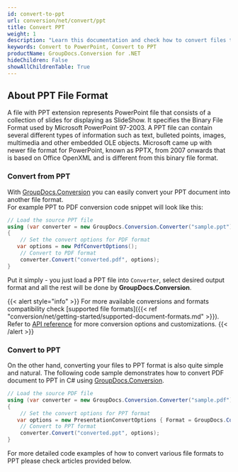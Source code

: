 ```yaml
---
id: convert-to-ppt
url: conversion/net/convert/ppt
title: Convert PPT
weight: 1
description: "Learn this documentation and check how to convert files to Microsoft PowerPoint 97-2003 (PPT) format with GroupDocs.Conversion for .NET."
keywords: Convert to PowerPoint, Convert to PPT
productName: GroupDocs.Conversion for .NET
hideChildren: False
showAllChildrenTable: True
---
```


## About PPT File Format

A file with PPT extension represents PowerPoint file that consists of a collection of slides for displaying as SlideShow. It specifies the Binary File Format used by Microsoft PowerPoint 97-2003. A PPT file can contain several different types of information such as text, bulleted points, images, multimedia and other embedded OLE objects. Microsoft came up with newer file format for PowerPoint, known as PPTX, from 2007 onwards that is based on Office OpenXML and is different from this binary file format.

### Convert from PPT

With [GroupDocs.Conversion](https://products.groupdocs.com/conversion/net) you can easily convert your PPT document into another file format.  
For example PPT to PDF conversion code snippet will look like this:

```csharp
// Load the source PPT file
using (var converter = new GroupDocs.Conversion.Converter("sample.ppt"))
{
    // Set the convert options for PDF format
   var options = new PdfConvertOptions();
    // Convert to PDF format
    converter.Convert("converted.pdf", options);
}
```

Put it simply - you just load a PPT file into `Converter`, select desired output format and all the rest will be done by **GroupDocs.Conversion**.  

{{< alert style="info" >}}
For more available conversions and formats compatibility check [supported file formats]({{< ref "conversion/net/getting-started/supported-document-formats.md" >}}).
Refer to [API reference](https://apireference.groupdocs.com/conversion/net/groupdocs.conversion.options.convert) for more conversion options and customizations.
{{< /alert >}}

### Convert to PPT

On the other hand, converting your files to PPT format is also quite simple and natural.
The following code sample demonstrates how to convert PDF document to PPT in C# using [GroupDocs.Conversion](https://products.groupdocs.com/conversion/net).

```csharp
// Load the source PDF file
using (var converter = new GroupDocs.Conversion.Converter("sample.pdf"))
{
    // Set the convert options for PPT format
   var options = new PresentationConvertOptions { Format = GroupDocs.Conversion.FileTypes.PresentationFileType.Ppt };
    // Convert to PPT format
    converter.Convert("converted.ppt", options);
}
```

For more detailed code examples of how to convert various file formats to PPT please check articles provided below.
